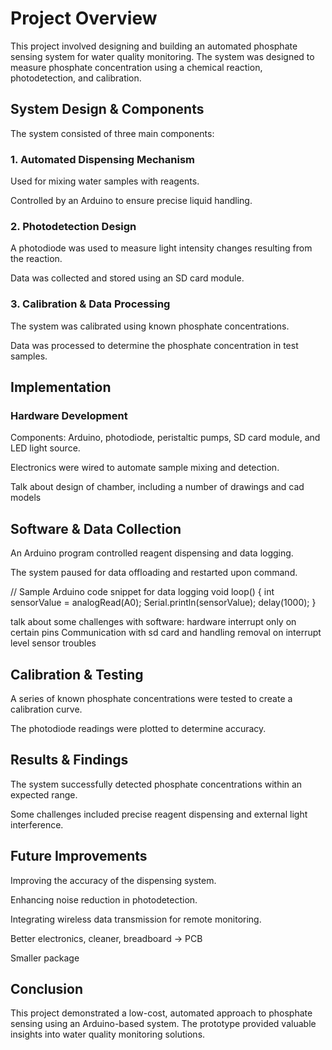# Project Overview

This project involved designing and building an automated phosphate sensing system for water quality monitoring. The system was designed to measure phosphate concentration using a chemical reaction, photodetection, and calibration.

## System Design & Components

The system consisted of three main components:

### 1. Automated Dispensing Mechanism

Used for mixing water samples with reagents.

Controlled by an Arduino to ensure precise liquid handling.

### 2. Photodetection Design

A photodiode was used to measure light intensity changes resulting from the reaction.

Data was collected and stored using an SD card module.

### 3. Calibration & Data Processing

The system was calibrated using known phosphate concentrations.

Data was processed to determine the phosphate concentration in test samples.

## Implementation

### Hardware Development

Components: Arduino, photodiode, peristaltic pumps, SD card module, and LED light source.

Electronics were wired to automate sample mixing and detection.

Talk about design of chamber, including a number of drawings and cad models



## Software & Data Collection

An Arduino program controlled reagent dispensing and data logging.

The system paused for data offloading and restarted upon command.

// Sample Arduino code snippet for data logging
void loop() {
    int sensorValue = analogRead(A0);
    Serial.println(sensorValue);
    delay(1000);
}

talk about some challenges with software:
hardware interrupt only on certain pins
Communication with sd card and handling removal on interrupt
level sensor troubles

## Calibration & Testing

A series of known phosphate concentrations were tested to create a calibration curve.

The photodiode readings were plotted to determine accuracy.



## Results & Findings

The system successfully detected phosphate concentrations within an expected range.

Some challenges included precise reagent dispensing and external light interference.

## Future Improvements

Improving the accuracy of the dispensing system.

Enhancing noise reduction in photodetection.

Integrating wireless data transmission for remote monitoring.

Better electronics, cleaner, breadboard -> PCB

Smaller package


## Conclusion

This project demonstrated a low-cost, automated approach to phosphate sensing using an Arduino-based system. The prototype provided valuable insights into water quality monitoring solutions.
